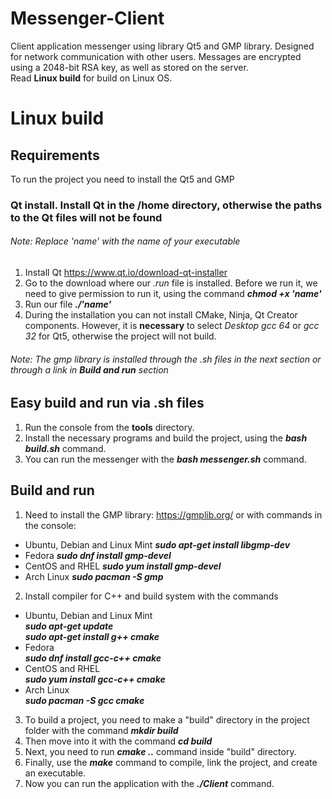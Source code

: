 # Messenger-Client
Client application messenger using library Qt5 and GMP library.
Designed for network communication with other users.
Messages are encrypted using a 2048-bit RSA key, as well as stored on the server.  
Read **Linux build** for build on Linux OS.

# Linux build
## Requirements
To run the project you need to install the Qt5 and GMP
### Qt install. Install Qt in the /home directory, otherwise the paths to the Qt files will not be found
###### Note: Replace 'name' with the name of your executable
1. Install Qt https://www.qt.io/download-qt-installer
2. Go to the download where our *.run* file is installed. Before we run it,
we need to give permission to run it, using the command ***chmod +x 'name'***
3. Run our file ***./'name'***
4. During the installation you can not install CMake, Ninja, Qt Creator components.
However, it is **necessary** to select *Desktop gcc 64* or *gcc 32* for Qt5,
otherwise the project will not build.
###### Note: The gmp library is installed through the .sh files in the next section or through a link in **Build and run** section

## Easy build and run via .sh files
1. Run the console from the **tools** directory.
2. Install the necessary programs and build the project, using the ***bash build.sh*** command.
3. You can run the messenger with the ***bash messenger.sh*** command.

## Build and run
1. Need to install the GMP library: https://gmplib.org/ or with commands in the console:  
* Ubuntu, Debian and Linux Mint ***sudo apt-get install libgmp-dev***  
* Fedora ***sudo dnf install gmp-devel***  
* CentOS and RHEL ***sudo yum install gmp-devel***  
* Arch Linux ***sudo pacman -S gmp***  
2. Install compiler for C++ and build system with the commands
* Ubuntu, Debian and Linux Mint  
  ***sudo apt-get update  
  sudo apt-get install g++ cmake***  
* Fedora  
  ***sudo dnf install gcc-c++ cmake***  
* CentOS and RHEL  
  ***sudo yum install gcc-c++ cmake***  
* Arch Linux  
  ***sudo pacman -S gcc cmake***  
3. To build a project, you need to make a "build" directory 
in the project folder with the command ***mkdir build***
4. Then move into it with the command ***cd build*** 
5. Next, you need to run ***cmake ..*** command inside "build" directory. 
6. Finally, use the ***make*** command to compile, link the project, and create an executable. 
7. Now you can run the application with the ***./Client*** command.

